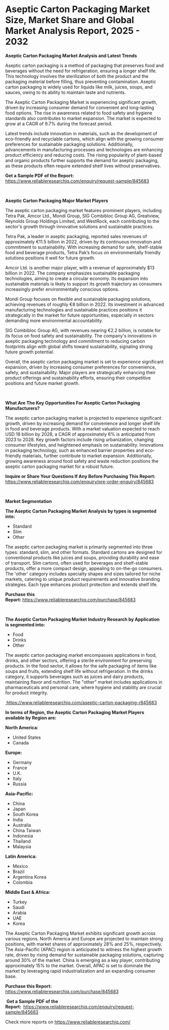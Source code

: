 <p><h1>Aseptic Carton Packaging Market Size, Market Share and Global Market Analysis Report, 2025 - 2032</h1></p><p><strong>Aseptic Carton Packaging Market Analysis and Latest Trends</strong></p>
<p><p>Aseptic carton packaging is a method of packaging that preserves food and beverages without the need for refrigeration, ensuring a longer shelf life. This technology involves the sterilization of both the product and the packaging material before filling, thus preventing contamination. Aseptic carton packaging is widely used for liquids like milk, juices, soups, and sauces, owing to its ability to maintain taste and nutrients.</p><p>The Aseptic Carton Packaging Market is experiencing significant growth, driven by increasing consumer demand for convenient and long-lasting food options. The rise in awareness related to food safety and hygiene standards also contributes to market expansion. The market is expected to grow at a CAGR of 9.7% during the forecast period. </p><p>Latest trends include innovation in materials, such as the development of eco-friendly and recyclable cartons, which align with the growing consumer preferences for sustainable packaging solutions. Additionally, advancements in manufacturing processes and technologies are enhancing product efficiency and reducing costs. The rising popularity of plant-based and organic products further supports the demand for aseptic packaging, as these products often require extended shelf lives without preservatives.</p></p>
<p><strong>Get a Sample PDF of the Report:&nbsp;</strong> <a href="https://www.reliableresearchiq.com/enquiry/request-sample/845683?utm_campaign=2099&utm_medium=2&utm_source=Github&utm_content=ia&utm_term=30012025&utm_id=aseptic-carton-packaging">https://www.reliableresearchiq.com/enquiry/request-sample/845683</a></p>
<p>&nbsp;</p>
<p><strong>Aseptic Carton Packaging Major Market Players</strong></p>
<p><p>The aseptic carton packaging market features prominent players, including Tetra Pak, Amcor Ltd., Mondi Group, SIG Combibloc Group AG, Greatview, Reynolds Group Holdings Limited, and WestRock, each contributing to the sector's growth through innovative solutions and sustainable practices.</p><p>Tetra Pak, a leader in aseptic packaging, reported sales revenues of approximately €11.5 billion in 2022, driven by its continuous innovation and commitment to sustainability. With increasing demand for safe, shelf-stable food and beverage products, Tetra Pak’s focus on environmentally friendly solutions positions it well for future growth.</p><p>Amcor Ltd. is another major player, with a revenue of approximately $13 billion in 2022. The company emphasizes sustainable packaging technologies, aiming to create a circular economy. Its expansion into sustainable materials is likely to support its growth trajectory as consumers increasingly prefer environmentally conscious options.</p><p>Mondi Group focuses on flexible and sustainable packaging solutions, achieving revenues of roughly €8 billion in 2022. Its investment in advanced manufacturing technologies and sustainable practices positions it strategically in the market for future opportunities, especially in sectors demanding more environmental accountability.</p><p>SIG Combibloc Group AG, with revenues nearing €2.2 billion, is notable for its focus on food safety and sustainability. The company's innovations in aseptic packaging technology and commitment to reducing carbon footprints align with global shifts toward sustainability, signaling strong future growth potential.</p><p>Overall, the aseptic carton packaging market is set to experience significant expansion, driven by increasing consumer preferences for convenience, safety, and sustainability. Major players are strategically enhancing their product offerings and sustainability efforts, ensuring their competitive positions and future market growth.</p></p>
<p>&nbsp;</p>
<p><strong>What Are The Key Opportunities For Aseptic Carton Packaging Manufacturers?</strong></p>
<p><p>The aseptic carton packaging market is projected to experience significant growth, driven by increasing demand for convenience and longer shelf life in food and beverage products. With a market valuation expected to reach USD 18 billion by 2028, a CAGR of approximately 6% is anticipated from 2023 to 2028. Key growth factors include rising urbanization, changing consumer lifestyles, and heightened emphasis on sustainability. Innovations in packaging technology, such as enhanced barrier properties and eco-friendly materials, further contribute to market expansion. Additionally, growing awareness around food safety and waste reduction positions the aseptic carton packaging market for a robust future.</p></p>
<p><strong>Inquire or Share Your Questions If Any Before Purchasing This Report:</strong> <a href="https://www.reliableresearchiq.com/enquiry/pre-order-enquiry/845683?utm_campaign=2099&utm_medium=2&utm_source=Github&utm_content=ia&utm_term=30012025&utm_id=aseptic-carton-packaging">https://www.reliableresearchiq.com/enquiry/pre-order-enquiry/845683</a></p>
<p>&nbsp;</p>
<p><strong>Market Segmentation</strong></p>
<p><strong>The Aseptic Carton Packaging Market Analysis by types is segmented into:</strong></p>
<p><ul><li>Standard</li><li>Slim</li><li>Other</li></ul></p>
<p><p>The aseptic carton packaging market is primarily segmented into three types: standard, slim, and other formats. Standard cartons are designed for conventional products like juices and soups, providing durability and ease of transport. Slim cartons, often used for beverages and shelf-stable products, offer a more compact design, appealing to on-the-go consumers. The 'other' category includes specialty shapes and sizes tailored for niche markets, catering to unique product requirements and innovative branding strategies. Each type enhances product protection and extends shelf life.</p></p>
<p><strong>Purchase this Report:&nbsp;</strong><a href="https://www.reliableresearchiq.com/purchase/845683?utm_campaign=2099&utm_medium=2&utm_source=Github&utm_content=ia&utm_term=30012025&utm_id=aseptic-carton-packaging">https://www.reliableresearchiq.com/purchase/845683</a></p>
<p>&nbsp;</p>
<p><strong>The Aseptic Carton Packaging Market Industry Research by Application is segmented into:</strong></p>
<p><ul><li>Food</li><li>Drinks</li><li>Other</li></ul></p>
<p><p>The aseptic carton packaging market encompasses applications in food, drinks, and other sectors, offering a sterile environment for preserving products. In the food sector, it allows for the safe packaging of items like soups and fruits, extending shelf life without refrigeration. In the drinks category, it supports beverages such as juices and dairy products, maintaining flavor and nutrition. The "other" market includes applications in pharmaceuticals and personal care, where hygiene and stability are crucial for product integrity.</p></p>
<p><a href="https://www.reliableresearchiq.com/aseptic-carton-packaging-r845683?utm_campaign=2099&utm_medium=2&utm_source=Github&utm_content=ia&utm_term=30012025&utm_id=aseptic-carton-packaging">&nbsp;https://www.reliableresearchiq.com/aseptic-carton-packaging-r845683</a></p>
<p><strong>In terms of Region, the Aseptic Carton Packaging Market Players available by Region are:</strong></p>
<p>
    <p> <strong> North America: </strong>
        <ul>
            <li>United States</li>
            <li>Canada</li>
        </ul>
        </p> 
    <p> <strong> Europe: </strong>
        <ul>
            <li>Germany</li>
            <li>France</li>
            <li>U.K.</li>
            <li>Italy</li>
            <li>Russia</li>
        </ul>
        </p> 
    <p> <strong> Asia-Pacific: </strong>
        <ul>
            <li>China</li>
            <li>Japan</li>
            <li>South Korea</li>
            <li>India</li>
            <li>Australia</li>
            <li>China Taiwan</li>
            <li>Indonesia</li>
            <li>Thailand</li>
            <li>Malaysia</li>
        </ul>
        </p> 
    <p> <strong> Latin America: </strong>
        <ul>
            <li>Mexico</li>
            <li>Brazil</li>
            <li>Argentina Korea</li>
            <li>Colombia</li>
        </ul>
        </p> 
    <p> <strong> Middle East & Africa: </strong>
        <ul>
            <li>Turkey</li>
            <li>Saudi</li>
            <li>Arabia</li>
            <li>UAE</li>
            <li>Korea</li>
        </ul>
    </p>
    </p>
<p><p>The Aseptic Carton Packaging Market exhibits significant growth across various regions. North America and Europe are projected to maintain strong positions, with market shares of approximately 28% and 25%, respectively. The Asia-Pacific (APAC) region is anticipated to witness the highest growth rate, driven by rising demand for sustainable packaging solutions, capturing around 30% of the market. China is emerging as a key player, contributing approximately 15% to the market. Overall, APAC is set to dominate the market by leveraging rapid industrialization and an expanding consumer base.</p></p>
<p><strong>Purchase this Report: </strong><a href="https://www.reliableresearchiq.com/purchase/845683?utm_campaign=2099&utm_medium=2&utm_source=Github&utm_content=ia&utm_term=30012025&utm_id=aseptic-carton-packaging">https://www.reliableresearchiq.com/purchase/845683</a></p>
<p>&nbsp;<strong>Get a Sample PDF of the Report:&nbsp;&nbsp;</strong><a href="https://www.reliableresearchiq.com/enquiry/request-sample/845683?utm_campaign=2099&utm_medium=2&utm_source=Github&utm_content=ia&utm_term=30012025&utm_id=aseptic-carton-packaging">https://www.reliableresearchiq.com/enquiry/request-sample/845683</a></p>
<p><strong></strong></p>
<p>Check more reports on <a href="https://www.reliableresearchiq.com/?utm_campaign=2099&utm_medium=2&utm_source=Github&utm_content=ia&utm_term=30012025&utm_id=aseptic-carton-packaging">https://www.reliableresearchiq.com/</a></p>